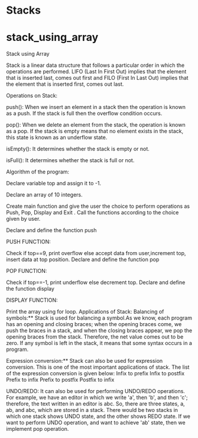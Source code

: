 # Stacks
# stack_using_array
Stack using Array

Stack is a linear data structure that follows a particular order in which the operations are performed. LIFO (Last In First Out) implies that the element that is inserted last, comes out first and FILO (First In Last Out) implies that the element that is inserted first, comes out last.

Operations on Stack:

push(): When we insert an element in a stack then the operation is known as a push. If the stack is full then the overflow condition occurs.

pop(): When we delete an element from the stack, the operation is known as a pop. If the stack is empty means that no element exists in the stack, this state is known as an underflow state.

isEmpty(): It determines whether the stack is empty or not.

isFull(): It determines whether the stack is full or not.

Algorithm of the program:

Declare variable top and assign it to -1.

Declare an array of 10 integers.

Create main function and give the user the choice to perform operations as Push, Pop, Display and Exit . Call the functions according to the choice given by user.

Declare and define the function push

PUSH FUNCTION:

Check if top==9, print overflow else accept data from user,increment top, insert data at top position. Declare and define the function pop

POP FUNCTION:

Check if top==-1, print underflow else decrement top. Declare and define the function display

DISPLAY FUNCTION:

Print the array using for loop. Applications of Stack: Balancing of symbols:** Stack is used for balancing a symbol.As we know, each program has an opening and closing braces; when the opening braces come, we push the braces in a stack, and when the closing braces appear, we pop the opening braces from the stack. Therefore, the net value comes out to be zero. If any symbol is left in the stack, it means that some syntax occurs in a program.

Expression conversion:** Stack can also be used for expression conversion. This is one of the most important applications of stack. The list of the expression conversion is given below: Infix to prefix Infix to postfix Prefix to infix Prefix to postfix Postfix to infix

UNDO/REDO: It can also be used for performing UNDO/REDO operations. For example, we have an editor in which we write 'a', then 'b', and then 'c'; therefore, the text written in an editor is abc. So, there are three states, a, ab, and abc, which are stored in a stack. There would be two stacks in which one stack shows UNDO state, and the other shows REDO state. If we want to perform UNDO operation, and want to achieve 'ab' state, then we implement pop operation.
